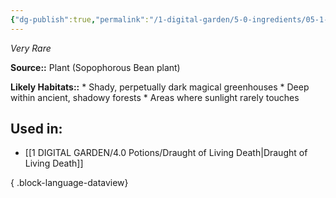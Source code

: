 ```yaml
---
{"dg-publish":true,"permalink":"/1-digital-garden/5-0-ingredients/05-1-plants/sopophorous-bean/","tags":["ingredient","rare"]}
---
```


*Very Rare*

**Source::** Plant (Sopophorous Bean plant)

**Likely Habitats::** * Shady, perpetually dark magical greenhouses * Deep within ancient, shadowy forests * Areas where sunlight rarely touches

## Used in:

- [[1 DIGITAL GARDEN/4.0 Potions/Draught of Living Death\|Draught of Living Death]]

{ .block-language-dataview}

